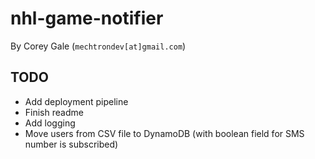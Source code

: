 # nhl-game-notifier

By Corey Gale (`mechtrondev[at]gmail.com`)

## TODO

- Add deployment pipeline
- Finish readme
- Add logging
- Move users from CSV file to DynamoDB (with boolean field for SMS number is subscribed)
